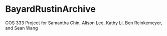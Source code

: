# BayardRustinArchive
COS 333 Project for Samantha Chin, Alison Lee, Kathy Li, Ben Reinkemeyer, and Sean Wang
